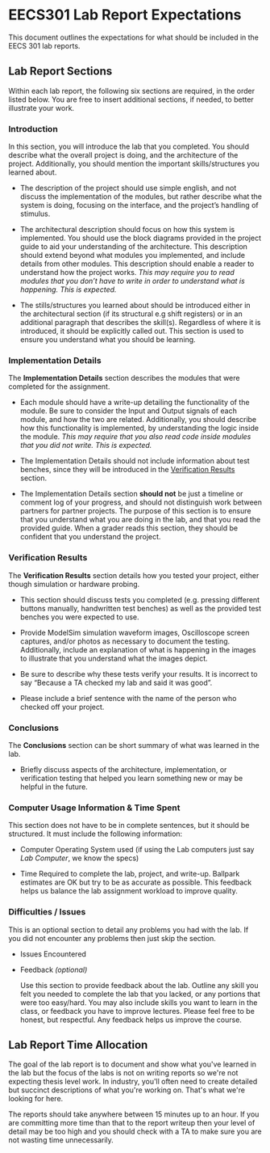 # EECS301 Lab Report Expectations

This document outlines the expectations for what should be included in the EECS 301 lab reports.

## Lab Report Sections

Within each lab report, the following six sections are required, in the order listed below.  You are free to insert additional sections, if needed, to better illustrate your work. 

### Introduction

In this section, you will introduce the lab that you completed.  You should describe what the overall project is doing, and the architecture of the project. Additionally, you should mention the important skills/structures you learned about.

* The description of the project should use simple english, and not discuss the implementation of the modules, but rather describe what the system is doing, focusing on the interface, and the project’s handling of stimulus.

* The architectural description should focus on how this system is implemented.  You should use the block diagrams provided in the project guide to aid your understanding of the architecture.  This description should extend beyond what modules you implemented, and include details from other modules.  This description should enable a reader to understand how the project works.  _This may require you to read modules that you don’t have to write in order to understand what is happening. This is expected._

* The stills/structures you learned about should be introduced either in the architectural section (if its structural e.g shift registers) or in an additional paragraph that describes the skill(s).  Regardless of where it is introduced, it should be explicitly called out.  This section is used to ensure you understand what you should be learning.  

### Implementation Details

The **Implementation Details** section describes the modules that were completed for the assignment.  

* Each module should have a write-up detailing the functionality of the module.  Be sure to consider the Input and Output signals of each module, and how the two are related.  Additionally, you should describe how this functionality is implemented, by understanding the logic inside the module.  _This may require that you also read code inside modules that you did not write. This is expected._

* The Implementation Details should not include information about test benches, since they will be introduced in the [Verification Results](#verification-results) section.  

* The Implementation Details section **should not** be just a timeline or comment log of your progress, and should not distinguish work between partners for partner projects.  The purpose of this section is to ensure that you understand what you are doing in the lab, and that you read the provided guide. When a grader reads this section, they should be confident that you understand the project.

### Verification Results

The **Verification Results** section details how you tested your project, either though simulation or hardware probing.  

* This section should discuss tests you completed (e.g. pressing different buttons manually, handwritten test benches) as well as the provided test benches you were expected to use. 

* Provide ModelSim simulation waveform images, Oscilloscope screen captures, and/or photos as necessary to document the testing.  Additionally, include an explanation of what is happening in the images to illustrate that you understand what the images depict.

* Be sure to describe why these tests verify your results.  It is incorrect to say “Because a TA checked my lab and said it was good”.

* Please include a brief sentence with the name of the person who checked off your project.  

### Conclusions

The **Conclusions** section can be short summary of what was learned in the lab.    

* Briefly discuss aspects of the architecture, implementation, or verification testing that helped you learn something new or may be helpful in the future.

### Computer Usage Information & Time Spent 

This section does not have to be in complete sentences, but it should be structured. It must include the following information:

* Computer Operating System used (if using the Lab computers just say _Lab Computer_, we know the specs)

* Time Required to complete the lab, project, and write-up.  Ballpark estimates are OK but try to be as accurate as possible.  This feedback helps us balance the lab assignment workload to improve quality.

### Difficulties / Issues

This is an optional section to detail any problems you had with the lab.  If you did not encounter any problems then just skip the section.

* Issues Encountered

* Feedback _(optional)_
	
	Use this section to provide feedback about the lab.  Outline any skill you felt you needed to complete the lab that you lacked, or any portions that were too easy/hard.  You may also include skills you want to learn in the class, or feedback you have to improve lectures.  Please feel free to be honest, but respectful.  Any feedback helps us improve the course.


## Lab Report Time Allocation

The goal of the lab report is to document and show what you've learned in the lab but the focus of the labs is not on writing reports so we're not expecting thesis level work.  In industry, you'll often need to create detailed but succinct descriptions of what you're working on.  That's what we're looking for here.

The reports should take anywhere between 15 minutes up to an hour.  If you are committing more time than that to the report writeup then your level of detail may be too high and you should check with a TA to make sure you are not wasting time unnecessarily.
